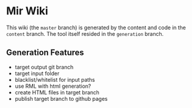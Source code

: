 # Mir Wiki

This wiki (the `master` branch) is generated by the content and code in the `content` branch.
The tool itself resided in the `generation` branch.


## Generation Features

  * target output git branch
  * target input folder
  * blacklist/whitelist for input paths
  * use RML with html generation?
  * create HTML files in target branch
  * publish target branch to github pages




